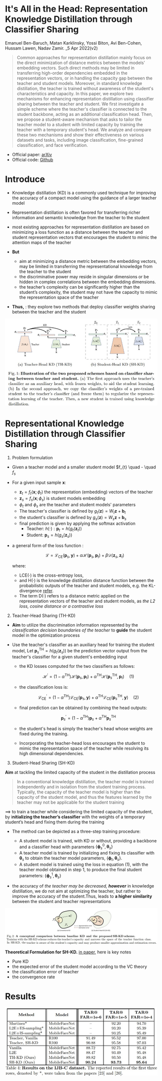 # It's All in the Head: Representation Knowledge Distillation through Classifier Sharing
Emanuel Ben-Baruch, Matan Karklinsky, Yossi Biton, Avi Ben-Cohen, Hussam Lawen, Nadav Zamir. _5 Apr 2022(v2)

>Common approaches for representation distillation mainly focus on the direct minimization of distance metrics between the models' embedding vectors. Such direct methods may be limited in transferring high-order dependencies embedded in the representation vectors, or in handling the capacity gap between the teacher and student models. Moreover, in standard knowledge distillation, the teacher is trained without awareness of the student's characteristics and capacity. 
>In this paper, we explore two mechanisms for enhancing representation distillation using classifier sharing between the teacher and student. We first investigate a simple scheme where the teacher's classifier is connected to the student backbone, acting as an additional classification head. Then, we propose a student-aware mechanism that asks to tailor the teacher model to a student with limited capacity by training the teacher with a temporary student's head. We analyze and compare these two mechanisms and show their effectiveness on various datasets and tasks, including image classification, fine-grained classification, and face verification.

* Official paper: [arXiv](https://arxiv.org/abs/2201.06945)
* Official code: [Github](https://github.com/alibaba-miil/headsharingkd)

# Introduce

- Knowledge distillation (KD) is a commonly used technique for improving the accuracy of a compact model using the guidance of a larger teacher model
- Representation distillation is often favored for transferring richer information and semantic knowledge from the teacher to the student
- most existing approaches for representation distillation are based on minimizing a loss function as a distance between the teacher and student representation vectors that encourages the student to mimic the attention maps of the teacher
- **But**
  -  aim at minimizing a distance metric between the embedding vectors, may be limited in transferring the representational knowledge from the teacher to the student
  - the discriminative power may reside in singular dimensions or be hidden in complex correlations between the embedding dimensions. 
  -  the teacher’s complexity can be significantly
higher than the student’s complexity, the student may not have the capacity to mimic the representation space of the teacher

- **Thus,** : they explore two methods that deploy classifier weights sharing between the teacher and the student

![fig1](../../../asset/images/Headsharingkd/fig1.jpg)


# Representational Knowledge Distillation through Classifier Sharing

1. Problem formulation
- Given a teacher model and a smaller student model $f_{t} \quad - \quad $f_{s}$
- For a given input sample $\mathbf{x}$:
  -   $\mathbf{z}_{t}=f_{t}\left(\mathbf{x} ; \phi_{t}\right)$  the representation (embedding) vectors of the teacher 
  -   $\mathbf{z}_{s}=f_{s}\left(\mathbf{x} ; \phi_{s}\right)$ is student models embedding
  -   $\phi_{t} \text{ and } \phi_{s}$ are the teacher and student models' parameters
  -   The teacher's classifier is defined by $g_{t}(\mathbf{z})=W_{t} \mathbf{z}+\mathbf{b}_{t}$
  -   the student's classifier is defined by $g_{s}(\mathbf{z})=W_{s} \mathbf{z}+\mathbf{b}_{s}$
  -   final prediction is given by applying the softmax activation
      -  Teacher: $h(\cdot): \mathbf{p}_{t}=h\left(g_{t}\left(\mathbf{z}_{t}\right)\right)$
      -   Student: $\mathbf{p}_{s}=h\left(g_{s}\left(\mathbf{z}_{s}\right)\right)$ 
-   a general form of the loss function :

    $$\mathcal{L}=\mathcal{L}_{\mathrm{CE}}\left(\mathbf{p}_{s}, \mathbf{y}\right)+\alpha \mathcal{H}\left(\mathbf{p}_{s}, \mathbf{p}_{t}\right)+\beta \mathcal{D}\left(\mathbf{z}_{s}, \mathbf{z}_{t}\right)$$

    where:
    - LCE(·) is the cross-entropy loss, 
    - and H(·) is the knowledge distillation distance function between the probabilistic outputs of the teacher and student models, e.g. the KL-divergence [refer](../../3.Person%20ReID/P2LR.md). 
    - The term D(·) refers to a distance metric applied on the representation vectors of the teacher and student models, as _the L2 loss, cosine distance or a contrastive loss_  

2. Teacher-Head Sharing (TH-KD) 

-  **Aim** to utilize the discrimination information represented by the _classification decision boundaries of the teacher_ to **guide** the student model in the optimization process

- Use the teacher's classifier as an auxiliary head for training the student model, Let $\mathbf{p}_{s}^{\mathrm{TH}}=h\left(g_{t}\left(\mathbf{z}_{s}\right)\right)$ be the prediction vector output from the teacher's classifier for a given student's embedding input
  - the KD losses computed for the two classifiers as follows:

    $$\mathcal{H}^{\prime}=\left(1-\alpha^{\mathrm{TH}}\right) \mathcal{H}\left(\mathbf{p}_{s}, \mathbf{p}_{t}\right)+\alpha^{\mathrm{TH}} \mathcal{H}\left(\mathbf{p}_{s}^{\mathrm{TH}}, \mathbf{p}_{t}\right)\quad \text{(1)}$$

  - the classification loss is:

    $$\mathcal{L}_{\mathrm{CE}}^{\prime}=\left(1-\alpha^{\mathrm{TH}}\right) \mathcal{L}_{\mathrm{CE}}\left(\mathbf{p}_{s}, \mathbf{y}\right)+\alpha^{\mathrm{TH}} \mathcal{L}_{\mathrm{CE}}\left(\mathbf{p}_{s}^{\mathrm{TH}}, \mathbf{y}\right) \quad \text{(2)}$$

  - final prediction can be obtained by combining the head outputs:
    
    $$\mathbf{p}_{s}^{\prime}=\left(1-\alpha^{\mathrm{TH}}\right) \mathbf{p}_{s}+\alpha^{\mathrm{TH}} \mathbf{p}_{s}^{\mathrm{TH}}$$

  - the student's head is simply the teacher's head whose weights are fixed during the training.
  - Incorporating the teacher-head loss encourages the student to mimic the representation space of the teacher while resolving its high dimensional dependencies.


3.  Student-Head Sharing (SH-KD)

**Aim** at tackling the limited capacity of the student in the distillation process
> In a conventional knowledge distillation, the teacher model is trained independently and in isolation from the student training process. Typically, the capacity of the teacher model is higher than the capacity of the student model, and thus the features learned by the teacher may not be applicable for
the student training

==> to train a teacher while considering the limited
capacity of the student, by i**nitializing the teacher’s classifier** with the weights of a temporary student’s head and fixing them during the training

- The method can be depicted as a three-step training procedure:
  - A student model is trained, with KD or without, providing a backbone and a classifier head with parameters $\left\{\boldsymbol{\phi}_{s}^{0}, \boldsymbol{\theta}_{s}\right\}$
  - A teacher model is trained by initializing and fixing its classifier with $\boldsymbol{\theta}_{s}$ to obtain the teacher model parameters, $\left\{\boldsymbol{\phi}_{t}, \boldsymbol{\theta}_{s}\right\}$.
  - A student model is trained using the loss in equation (1), with the teacher model obtained in step 1, to produce the final student parameters: $\left\{\boldsymbol{\phi}_{s}^{1}, \boldsymbol{\theta}_{s}\right\}$

- the accuracy of _the teacher may be decreased,_ ***however*** in knowledge distillation, we do not aim at optimizing the teacher, but rather to improve the accuracy of the student.Thus, leads to **a higher similarity** between the student and teacher representations 

![fig2](../../../asset/images/Headsharingkd/fig2.jpg)

**Theoretical Formulation for SH-KD.** [in paper](https://arxiv.org/abs/2201.06945), here is key notes
  -   Pure KD
  -  the expected error of the student model according to the VC theory 
  -   the classification error of teacher
  -   the convergence rate

# Results

![result](../../../asset/images/Headsharingkd/result.jpg)
